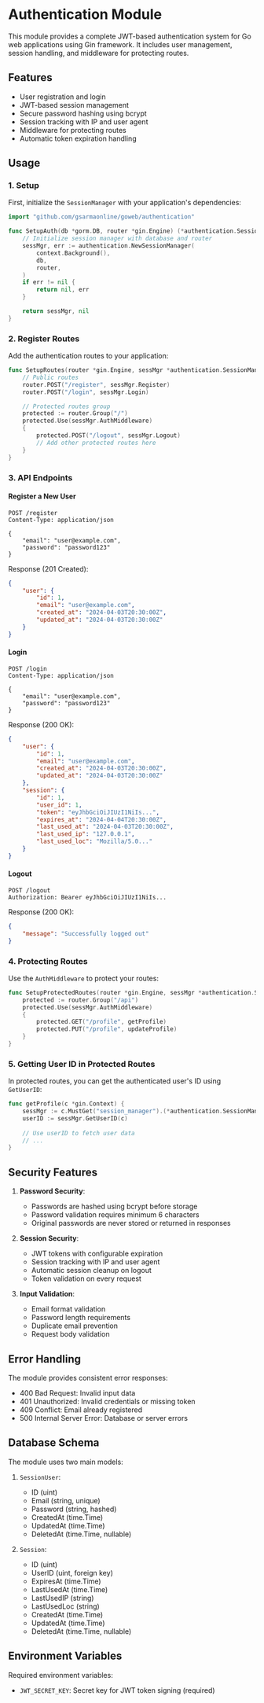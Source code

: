 # Authentication Module

This module provides a complete JWT-based authentication system for Go web applications using Gin framework. It includes user management, session handling, and middleware for protecting routes.

## Features

- User registration and login
- JWT-based session management
- Secure password hashing using bcrypt
- Session tracking with IP and user agent
- Middleware for protecting routes
- Automatic token expiration handling

## Usage

### 1. Setup

First, initialize the `SessionManager` with your application's dependencies:

```go
import "github.com/gsarmaonline/goweb/authentication"

func SetupAuth(db *gorm.DB, router *gin.Engine) (*authentication.SessionManager, error) {
    // Initialize session manager with database and router
    sessMgr, err := authentication.NewSessionManager(
        context.Background(),
        db,
        router,
    )
    if err != nil {
        return nil, err
    }

    return sessMgr, nil
}
```

### 2. Register Routes

Add the authentication routes to your application:

```go
func SetupRoutes(router *gin.Engine, sessMgr *authentication.SessionManager) {
    // Public routes
    router.POST("/register", sessMgr.Register)
    router.POST("/login", sessMgr.Login)

    // Protected routes group
    protected := router.Group("/")
    protected.Use(sessMgr.AuthMiddleware)
    {
        protected.POST("/logout", sessMgr.Logout)
        // Add other protected routes here
    }
}
```

### 3. API Endpoints

#### Register a New User

```http
POST /register
Content-Type: application/json

{
    "email": "user@example.com",
    "password": "password123"
}
```

Response (201 Created):
```json
{
    "user": {
        "id": 1,
        "email": "user@example.com",
        "created_at": "2024-04-03T20:30:00Z",
        "updated_at": "2024-04-03T20:30:00Z"
    }
}
```

#### Login

```http
POST /login
Content-Type: application/json

{
    "email": "user@example.com",
    "password": "password123"
}
```

Response (200 OK):
```json
{
    "user": {
        "id": 1,
        "email": "user@example.com",
        "created_at": "2024-04-03T20:30:00Z",
        "updated_at": "2024-04-03T20:30:00Z"
    },
    "session": {
        "id": 1,
        "user_id": 1,
        "token": "eyJhbGciOiJIUzI1NiIs...",
        "expires_at": "2024-04-04T20:30:00Z",
        "last_used_at": "2024-04-03T20:30:00Z",
        "last_used_ip": "127.0.0.1",
        "last_used_loc": "Mozilla/5.0..."
    }
}
```

#### Logout

```http
POST /logout
Authorization: Bearer eyJhbGciOiJIUzI1NiIs...
```

Response (200 OK):
```json
{
    "message": "Successfully logged out"
}
```

### 4. Protecting Routes

Use the `AuthMiddleware` to protect your routes:

```go
func SetupProtectedRoutes(router *gin.Engine, sessMgr *authentication.SessionManager) {
    protected := router.Group("/api")
    protected.Use(sessMgr.AuthMiddleware)
    {
        protected.GET("/profile", getProfile)
        protected.PUT("/profile", updateProfile)
    }
}
```

### 5. Getting User ID in Protected Routes

In protected routes, you can get the authenticated user's ID using `GetUserID`:

```go
func getProfile(c *gin.Context) {
    sessMgr := c.MustGet("session_manager").(*authentication.SessionManager)
    userID := sessMgr.GetUserID(c)
    
    // Use userID to fetch user data
    // ...
}
```

## Security Features

1. **Password Security**:
   - Passwords are hashed using bcrypt before storage
   - Password validation requires minimum 6 characters
   - Original passwords are never stored or returned in responses

2. **Session Security**:
   - JWT tokens with configurable expiration
   - Session tracking with IP and user agent
   - Automatic session cleanup on logout
   - Token validation on every request

3. **Input Validation**:
   - Email format validation
   - Password length requirements
   - Duplicate email prevention
   - Request body validation

## Error Handling

The module provides consistent error responses:

- 400 Bad Request: Invalid input data
- 401 Unauthorized: Invalid credentials or missing token
- 409 Conflict: Email already registered
- 500 Internal Server Error: Database or server errors

## Database Schema

The module uses two main models:

1. `SessionUser`:
   - ID (uint)
   - Email (string, unique)
   - Password (string, hashed)
   - CreatedAt (time.Time)
   - UpdatedAt (time.Time)
   - DeletedAt (time.Time, nullable)

2. `Session`:
   - ID (uint)
   - UserID (uint, foreign key)
   - ExpiresAt (time.Time)
   - LastUsedAt (time.Time)
   - LastUsedIP (string)
   - LastUsedLoc (string)
   - CreatedAt (time.Time)
   - UpdatedAt (time.Time)
   - DeletedAt (time.Time, nullable)

## Environment Variables

Required environment variables:

- `JWT_SECRET_KEY`: Secret key for JWT token signing (required) 